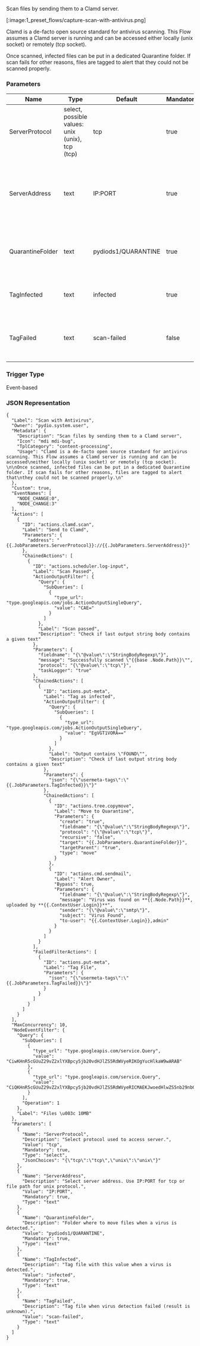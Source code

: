 
Scan files by sending them to a Clamd server.

[:image:1_preset_flows/capture-scan-with-antivirus.png]

Clamd is a de-facto open source standard for antivirus scanning. This Flow assumes a Clamd server is running and can be accessed
either locally (unix socket) or remotely (tcp socket). 

Once scanned, infected files can be put in a dedicated Quarantine folder. If scan fails for other reasons, files are tagged to alert that
they could not be scanned properly.


### Parameters

|Name|Type|Default|Mandatory|Description|
|----|----|-------|---------|-----------|
|ServerProtocol|select, possible values: unix (unix), tcp (tcp)|tcp|true|Select protocol used to access server.|
|ServerAddress|text|IP:PORT|true|Select server address. Use IP:PORT for tcp or file path for unix protocol.|
|QuarantineFolder|text|pydiods1/QUARANTINE|true|Folder where to move files when a virus is detected.|
|TagInfected|text|infected|true|Tag file with this value when a virus is detected.|
|TagFailed|text|scan-failed|false|Tag file when virus detection failed (result is unknown).|



### Trigger Type
Event-based

### JSON Representation

```
{
  "Label": "Scan with Antivirus",
  "Owner": "pydio.system.user",
  "Metadata": {
    "Description": "Scan files by sending them to a Clamd server",
    "Icon": "mdi mdi-bug",
    "TplCategory": "content-processing",
    "Usage": "Clamd is a de-facto open source standard for antivirus scanning. This Flow assumes a Clamd server is running and can be accessed\neither locally (unix socket) or remotely (tcp socket). \n\nOnce scanned, infected files can be put in a dedicated Quarantine folder. If scan fails for other reasons, files are tagged to alert that\nthey could not be scanned properly.\n"
  },
  "Custom": true,
  "EventNames": [
    "NODE_CHANGE:0",
    "NODE_CHANGE:3"
  ],
  "Actions": [
    {
      "ID": "actions.clamd.scan",
      "Label": "Send to Clamd",
      "Parameters": {
        "address": "{{.JobParameters.ServerProtocol}}://{{.JobParameters.ServerAddress}}"
      },
      "ChainedActions": [
        {
          "ID": "actions.scheduler.log-input",
          "Label": "Scan Passed",
          "ActionOutputFilter": {
            "Query": {
              "SubQueries": [
                {
                  "type_url": "type.googleapis.com/jobs.ActionOutputSingleQuery",
                  "value": "CAE="
                }
              ]
            },
            "Label": "Scan passed",
            "Description": "Check if last output string body contains a given text"
          },
          "Parameters": {
            "fieldname": "{\"@value\":\"StringBodyRegexp\"}",
            "message": "Successfully scanned \"{{base .Node.Path}}\"",
            "protocol": "{\"@value\":\"tcp\"}",
            "taskLogger": "true"
          },
          "ChainedActions": [
            {
              "ID": "actions.put-meta",
              "Label": "Tag as infected",
              "ActionOutputFilter": {
                "Query": {
                  "SubQueries": [
                    {
                      "type_url": "type.googleapis.com/jobs.ActionOutputSingleQuery",
                      "value": "EgVGT1VORA=="
                    }
                  ]
                },
                "Label": "Output contains \"FOUND\"",
                "Description": "Check if last output string body contains a given text"
              },
              "Parameters": {
                "json": "{\"usermeta-tags\":\"{{.JobParameters.TagInfected}}\"}"
              },
              "ChainedActions": [
                {
                  "ID": "actions.tree.copymove",
                  "Label": "Move to Quarantine",
                  "Parameters": {
                    "create": "true",
                    "fieldname": "{\"@value\":\"StringBodyRegexp\"}",
                    "protocol": "{\"@value\":\"tcp\"}",
                    "recursive": "false",
                    "target": "{{.JobParameters.QuarantineFolder}}",
                    "targetParent": "true",
                    "type": "move"
                  }
                },
                {
                  "ID": "actions.cmd.sendmail",
                  "Label": "Alert Owner",
                  "Bypass": true,
                  "Parameters": {
                    "fieldname": "{\"@value\":\"StringBodyRegexp\"}",
                    "message": "Virus was found on **{{.Node.Path}}**, uploaded by **{{.ContextUser.Login}}**",
                    "sender": "{\"@value\":\"smtp\"}",
                    "subject": "Virus Found",
                    "to-user": "{{.ContextUser.Login}},admin"
                  }
                }
              ]
            }
          ],
          "FailedFilterActions": [
            {
              "ID": "actions.put-meta",
              "Label": "Tag File",
              "Parameters": {
                "json": "{\"usermeta-tags\":\"{{.JobParameters.TagFailed}}\"}"
              }
            }
          ]
        }
      ]
    }
  ],
  "MaxConcurrency": 10,
  "NodeEventFilter": {
    "Query": {
      "SubQueries": [
        {
          "type_url": "type.googleapis.com/service.Query",
          "value": "CiwKHnR5cGUuZ29vZ2xlYXBpcy5jb20vdHJlZS5RdWVyeRIKOgYucHlkaW9wARAB"
        },
        {
          "type_url": "type.googleapis.com/service.Query",
          "value": "CiQKHnR5cGUuZ29vZ2xlYXBpcy5jb20vdHJlZS5RdWVyeRICMAEKJwoedHlwZS5nb29nbGVhcGlzLmNvbS90cmVlLlF1ZXJ5EgUYwKjlBBAB"
        }
      ],
      "Operation": 1
    },
    "Label": "Files \u003c 10MB"
  },
  "Parameters": [
    {
      "Name": "ServerProtocol",
      "Description": "Select protocol used to access server.",
      "Value": "tcp",
      "Mandatory": true,
      "Type": "select",
      "JsonChoices": "{\"tcp\":\"tcp\",\"unix\":\"unix\"}"
    },
    {
      "Name": "ServerAddress",
      "Description": "Select server address. Use IP:PORT for tcp or file path for unix protocol.",
      "Value": "IP:PORT",
      "Mandatory": true,
      "Type": "text"
    },
    {
      "Name": "QuarantineFolder",
      "Description": "Folder where to move files when a virus is detected.",
      "Value": "pydiods1/QUARANTINE",
      "Mandatory": true,
      "Type": "text"
    },
    {
      "Name": "TagInfected",
      "Description": "Tag file with this value when a virus is detected.",
      "Value": "infected",
      "Mandatory": true,
      "Type": "text"
    },
    {
      "Name": "TagFailed",
      "Description": "Tag file when virus detection failed (result is unknown).",
      "Value": "scan-failed",
      "Type": "text"
    }
  ]
}
```
